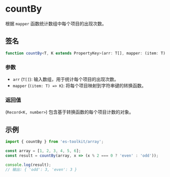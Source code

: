 # countBy

根据 `mapper` 函数统计数组中每个项目的出现次数。

## 签名

```typescript
function countBy<T, K extends PropertyKey>(arr: T[], mapper: (item: T) => K): Record<K, number>;
```

### 参数

- `arr` (`T[]`): 输入数组，用于统计每个项目的出现次数。
- `mapper` (`(item: T) => K`): 将每个项目映射到字符串键的转换函数。

### 返回值

(`Record<K, number>`) 包含基于转换函数的每个项目计数的对象。

## 示例

```javascript
import { countBy } from 'es-toolkit/array';

const array = [1, 2, 3, 4, 5, 6];
const result = countBy(array, x => (x % 2 === 0 ? 'even' : 'odd'));

console.log(result);
// 输出: { 'odd': 3, 'even': 3 }
```
